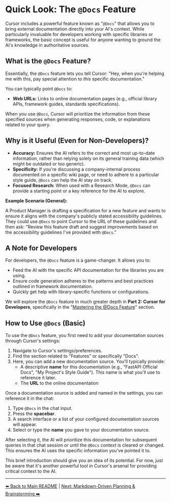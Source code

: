 # Quick Look: The `@Docs` Feature

Cursor includes a powerful feature known as "`@Docs`" that allows you to bring external documentation directly into your AI's context. While particularly invaluable for developers working with specific libraries or frameworks, the basic concept is useful for anyone wanting to ground the AI's knowledge in authoritative sources.

## What is the `@Docs` Feature?

Essentially, the `@Docs` feature lets you tell Cursor: "Hey, when you're helping me with this, pay special attention to *this* specific documentation."

You can typically point `@Docs` to:

-   **Web URLs:** Links to online documentation pages (e.g., official library APIs, framework guides, standards specifications).

When you use `@Docs`, Cursor will prioritize the information from these specified sources when generating responses, code, or explanations related to your query.

## Why is it Useful (Even for Non-Developers)?

-   **Accuracy:** Ensures the AI refers to the correct and most up-to-date information, rather than relying solely on its general training data (which might be outdated or too generic).
-   **Specificity:** If you're discussing a company-internal process documented on a specific wiki page, or need to adhere to a particular style guide, `@Docs` can help the AI stay on track.
-   **Focused Research:** When used with a Research Mode, `@Docs` can provide a starting point or a key reference for the AI to explore.

**Example Scenario (General):**

A Product Manager is drafting a specification for a new feature and wants to ensure it aligns with the company's publicly stated accessibility guidelines. They could use `@Docs` to point Cursor to the URL of these guidelines and then ask: "Review this feature draft and suggest improvements based on the accessibility guidelines I've provided with `@Docs`."

## A Note for Developers

For developers, the `@Docs` feature is a game-changer. It allows you to:

-   Feed the AI with the specific API documentation for the libraries you are using.
-   Ensure code generation adheres to the patterns and best practices outlined in framework documentation.
-   Quickly get help with library-specific functions or configurations.

We will explore the `@Docs` feature in much greater depth in **Part 2: Cursor for Developers**, specifically in the "[Mastering the @Docs Feature](../02-Cursor-for-Developers/01-Mastering-the-Docs-Feature.md)" section.

## How to Use `@Docs` (Basic)

To use the `@Docs` feature, you first need to add your documentation sources through Cursor's settings:

1.  Navigate to Cursor's settings/preferences.
2.  Find the section related to "Features" or specifically "Docs".
3.  Here, you can add a new documentation source. You'll typically provide:
    *   A descriptive **name** for this documentation (e.g., "FastAPI Official Docs", "My Project's Style Guide"). This name is what you'll use to reference it later.
    *   The **URL** to the online documentation 

Once a documentation source is added and named in the settings, you can reference it in the chat:

1.  Type `@Docs` in the chat input.
2.  Press the **spacebar**.
3.  A search interface or a list of your configured documentation sources will appear.
4.  Select or type the **name** you gave to your documentation source.

After selecting it, the AI will prioritize this documentation for subsequent queries in that chat session or until the `@Docs` context is cleared or changed. This ensures the AI uses the specific information you've pointed it to.

This brief introduction should give you an idea of its potential. For now, just be aware that it's another powerful tool in Cursor's arsenal for providing critical context to the AI.

---

[⬅️ Back to Main README](../../README.md) | [Next: Markdown-Driven Planning & Brainstorming ➡️](./08-Markdown-Driven-Planning.md) 